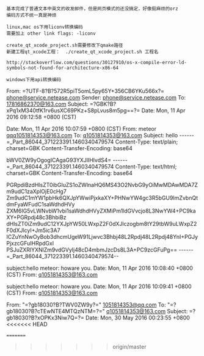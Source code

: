 ```
基本完成了普通文本中英文的收发邮件，但是网页模式的还没搞定，好像挺麻烦的orz
编码方式不统一真是神烦

linux,mac os下用liconv转换编码
需要加上 other link flags: -liconv

create_qt_xcode_project.sh需要修改下qmake路径
新建工程qt_xcode工程：  ./create_qt_xcode_project.sh 工程名

http://stackoverflow.com/questions/30127910/os-x-compile-error-ld-symbols-not-found-for-architecture-x86-64

windows下用api转换编码
```
From: =?UTF-8?B?572R5piT5omL5py65Y+356CB6YKu566x?= <phone@service.netease.com>
Sender: phone@service.netease.com
To: 17816862370@163.com
Subject: =?GBK?B?xPq1xM340tfK1rv6usXC69PKz+S8pLvus8m5pg==?=
Date: Mon, 11 Apr 2016 09:12:58 +0800 (CST)

Date: Mon, 11 Apr 2016 10:07:59 +0800 (CST)
From: meteor <qqq1051814353@163.com>
To: q1051814353@163.com
Subject: hello
------=_Part_86044_371223391.1460340479574
Content-Type: text/plain; charset=GBK
Content-Transfer-Encoding: base64

bWV0ZW9yOgogICAgaG93YXJlIHlvdS4=
------=_Part_86044_371223391.1460340479574
Content-Type: text/html; charset=GBK
Content-Transfer-Encoding: base64

PGRpdiBzdHlsZT0ibGluZS1oZWlnaHQ6MS43O2NvbG9yOiMwMDAwMDA7Zm9udC1zaXplOjE0cHg7
Zm9udC1mYW1pbHk6QXJpYWwiPjxkaXY+PHNwYW4gc3R5bGU9ImZvbnQtdmFyaWFudC1saWdhdHVy
ZXM6IG5vLWNvbW1vbi1saWdhdHVyZXMiPm1ldGVvcjo8L3NwYW4+PC9kaXY+PGRpdj48c3BhbiBz
dHlsZT0iZm9udC12YXJpYW50LWxpZ2F0dXJlczogbm8tY29tbW9uLWxpZ2F0dXJlcyI+Jm5ic3A7
ICZuYnNwOyBob3dhcmUgeW91Ljwvc3Bhbj48L2Rpdj48L2Rpdj48YnI+PGJyPjxzcGFuIHRpdGxl
PSJuZXRlYXNlZm9vdGVyIj48cD4mbmJzcDs8L3A+PC9zcGFuPg==
------=_Part_86044_371223391.1460340479574--


subject:hello
meteor:
howare you.
Date: Mon, 11 Apr 2016 10:08:40 +0800 (CST)
From: q1051814353@163.com


subject:hello
meteor:
howare you.
Date: Mon, 11 Apr 2016 10:09:41 +0800 (CST)
From: q1051814353@163.com


From: "=?gb18030?B?TWV0ZW9y?=" <1051814353@qq.com>
To: "=?gb18030?B?cTEwNTE4MTQzNTM=?=" <q1051814353@163.com>
Subject: =?gb18030?B?xOPKx3Niw7Q=?=
Date: Mon, 30 May 2016 00:23:55 +0800
<<<<<<< HEAD
```
=======
```
>>>>>>> origin/master
